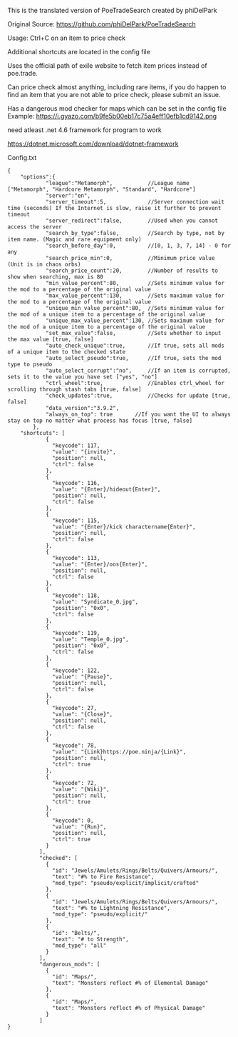 This is the translated version of PoeTradeSearch created by phiDelPark

Original Source:
https://github.com/phiDelPark/PoeTradeSearch

Usage: Ctrl+C on an item to price check

Additional shortcuts are located in the config file

Uses the official path of exile website to fetch item prices instead of poe.trade.

Can price check almost anything, including rare items, if you do happen to find an item that you are not able to price check, please submit an issue.

Has a dangerous mod checker for maps which can be set in the config file
Example: https://i.gyazo.com/b9fe5b00eb17c75a4eff10efb1cd9142.png

need atleast .net 4.6 framework for program to work

https://dotnet.microsoft.com/download/dotnet-framework

Config.txt
```
{
	"options":{
			"league":"Metamorph",           //League name ["Metamorph", "Hardcore Metamorph", "Standard", "Hardcore"]
			"server":"en",        
			"server_timeout":5,             //Server connection wait time (seconds) If the Internet is slow, raise it further to prevent timeout
			"server_redirect":false,        //Used when you cannot access the server
			"search_by_type":false,         //Search by type, not by item name. (Magic and rare equipment only)
			"search_before_day":0,          //[0, 1, 3, 7, 14] - 0 for any
			"search_price_min":0,           //Minimum price value (Unit is in chaos orbs)
			"search_price_count":20,        //Number of results to show when searching, max is 80
			"min_value_percent":80,         //Sets minimum value for the mod to a percentage of the original value
			"max_value_percent":130,        //Sets maximum value for the mod to a percentage of the original value
			"unique_min_value_percent":80,  //Sets minimum value for the mod of a unique item to a percentage of the original value
			"unique_max_value_percent":130, //Sets maximum value for the mod of a unique item to a percentage of the original value
			"set_max_value":false,          //Sets whether to input the max value [true, false]
			"auto_check_unique":true,       //If true, sets all mods of a unique item to the checked state 
			"auto_select_pseudo":true,      //If true, sets the mod type to pseudo
			"auto_select_corrupt":"no",     //If an item is corrupted, sets it to the value you have set ["yes", "no"]
			"ctrl_wheel":true,              //Enables ctrl_wheel for scrolling through stash tabs [true, false]
			"check_updates":true,           //Checks for update [true, false]
			"data_version":"3.9.2",
			"always_on_top": true  		//If you want the UI to always stay on top no matter what process has focus [true, false]
		},
	"shortcuts": [
		    {
		      "keycode": 117,
		      "value": "{invite}",
		      "position": null,
		      "ctrl": false
		    },
		    {
		      "keycode": 116,
		      "value": "{Enter}/hideout{Enter}",
		      "position": null,
		      "ctrl": false
		    },
		    {
		      "keycode": 115,
		      "value": "{Enter}/kick charactername{Enter}",
		      "position": null,
		      "ctrl": false
		    },
		    {
		      "keycode": 113,
		      "value": "{Enter}/oos{Enter}",
		      "position": null,
		      "ctrl": false
		    },
		    {
		      "keycode": 118,
		      "value": "Syndicate_0.jpg",
		      "position": "0x0",
		      "ctrl": false
		    },
		    {
		      "keycode": 119,
		      "value": "Temple_0.jpg",
		      "position": "0x0",
		      "ctrl": false
		    },
		    {
		      "keycode": 122,
		      "value": "{Pause}",
		      "position": null,
		      "ctrl": false
		    },
		    {
		      "keycode": 27,
		      "value": "{Close}",
		      "position": null,
		      "ctrl": false
		    },
		    {
		      "keycode": 78,
		      "value": "{Link}https://poe.ninja/{Link}",
		      "position": null,
		      "ctrl": true
		    },
		    {
		      "keycode": 72,
		      "value": "{Wiki}",
		      "position": null,
		      "ctrl": true
		    },
		    {
		      "keycode": 0,
		      "value": "{Run}",
		      "position": null,
		      "ctrl": true
		    }
		  ],
		  "checked": [
		    {
		      "id": "Jewels/Amulets/Rings/Belts/Quivers/Armours/",
		      "text": "#% to Fire Resistance",
		      "mod_type": "pseudo/explicit/implicit/crafted"
		    },
		    {
		      "id": "Jewels/Amulets/Rings/Belts/Quivers/Armours/",
		      "text": "#% to Lightning Resistance",
		      "mod_type": "pseudo/explicit/"
		    },
		    {
		      "id": "Belts/",
		      "text": "# to Strength",
		      "mod_type": "all"
		    }
		  ],
		  "dangerous_mods": [
		    {
		      "id": "Maps/",
		      "text": "Monsters reflect #% of Elemental Damage"
		    },
		    {
		      "id": "Maps/",
		      "text": "Monsters reflect #% of Physical Damage"
		    }
		  ]
}
```
